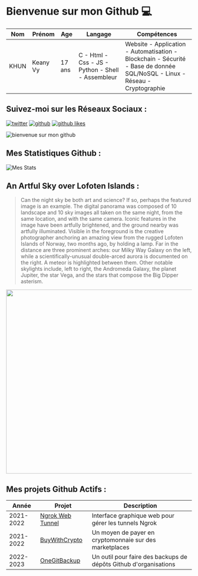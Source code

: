 # Bienvenue sur mon Github 💻
| Nom | Prénom | Age | Langage | Compétences |
|---  |---     |---  |---      |---
| KHUN | Keany Vy | 17 ans | C - Html - Css - JS - Python - Shell - Assembleur | Website - Application - Automatisation - Blockchain - Sécurité - Base de donnée SQL/NoSQL - Linux - Réseau - Cryptographie |

## Suivez-moi sur les Réseaux Sociaux :
[![twitter](https://img.shields.io/twitter/follow/thisiskeanyvy?style=social)](https://twitter.com/thisiskeanyvy)
[![github](https://img.shields.io/github/followers/thisiskeanyvy?style=social)](https://github.com/thisiskeanyvy?tab=followers)
[![github likes](https://img.shields.io/github/stars/thisiskeanyvy?style=social)](https://github.com/thisiskeanyvy)

![bienvenue sur mon github](https://thisiskeanyvy-hosting.pages.dev/banner.gif)

## Mes Statistiques Github :
![Mes Stats](https://github-readme-stats.vercel.app/api?username=thisiskeanyvy&show_icons=true&theme=radical)

## An Artful Sky over Lofoten Islands :

> Can the night sky be both art and science? If so, perhaps the featured image is an example. The digital panorama was composed of 10 landscape and 10 sky images all taken on the same night, from the same location, and with the same camera.  Iconic features in the image have been artfully brightened, and the ground nearby was artfully illuminated. Visible in the foreground is the creative photographer anchoring an amazing view from the rugged Lofoten Islands of Norway, two months ago, by holding a lamp. Far in the distance are three prominent arches: our Milky Way Galaxy on the left, while a scientifically-unusual double-arced aurora is documented on the right. A meteor is highlighted between them. Other notable skylights include, left to right, the Andromeda Galaxy, the planet Jupiter, the star Vega, and the stars that compose the Big Dipper asterism.

<img src='https://apod.nasa.gov/apod/image/2212/SkyArt_Cobianchi_1024.jpg' width="800" height="500"/>

## Mes projets Github Actifs :
| Année | Projet | Description |
|---   |---     |---          |
| 2021-2022 | [Ngrok Web Tunnel](https://github.com/thisiskeanyvy/ngrok-web-manager) | Interface graphique web pour gérer les tunnels Ngrok |
| 2021-2022 | [BuyWithCrypto](https://github.com/BuyWithCrypto) | Un moyen de payer en cryptomonnaie sur des marketplaces |
| 2022-2023 | [OneGitBackup](https://github.com/BuyWithCrypto/OneGitBackup) | Un outil pour faire des backups de dépôts Github d'organisations |